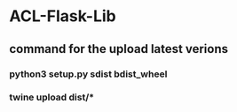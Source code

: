 # ACL-Flask-Lib
## command for the upload latest verions 
### python3 setup.py sdist bdist_wheel
### twine upload dist/*